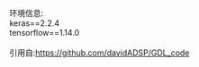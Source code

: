 环境信息:
<br>
keras==2.2.4
<br>
tensorflow==1.14.0
<br>
<br>
引用自:https://github.com/davidADSP/GDL_code
